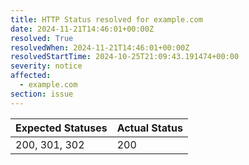 ```yaml
---
title: HTTP Status resolved for example.com
date: 2024-11-21T14:46:01+00:00Z
resolved: True
resolvedWhen: 2024-11-21T14:46:01+00:00Z
resolvedStartTime: 2024-10-25T21:09:43.191474+00:00
severity: notice
affected:
  - example.com
section: issue
---
```


| Expected Statuses | Actual Status  |
|-------------------|----------------|
| 200, 301, 302 | 200 |
